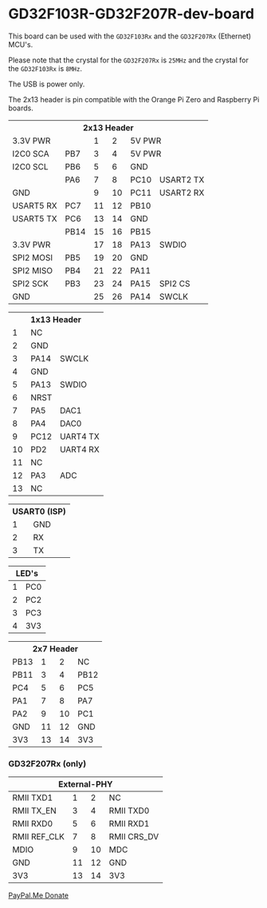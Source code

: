 # GD32F103R-GD32F207R-dev-board

This board can be used with the `GD32F103Rx` and the `GD32F207Rx` (Ethernet) MCU's. 

Please note that the crystal for the `GD32F207Rx` is `25MHz` and the crystal for the `GD32F103Rx` is `8MHz`.

The USB is power only.

The 2x13 header is pin compatible with the Orange Pi Zero and Raspberry Pi boards. 

<table>
	<tr><th colspan="6">2x13 Header</th></tr>
	<tr>
	<td colspan="2">3.3V PWR</td>
	<td>1</td>
	<td>2</td>
	<td colspan="2">5V PWR</td>
	</tr>
	<tr>
	<td>I2C0 SCA</td>
	<td>PB7</td>
	<td>3</td>
	<td>4</td>
	<td colspan="2">5V PWR</td>
	</tr>
	<tr>
	<td>I2C0 SCL</td>
	<td>PB6</td>
	<td>5</td>
	<td>6</td>
	<td colspan="2">GND</td>
	</tr>
	<tr>
	<td></td>
	<td>PA6</td>
	<td>7</td>
	<td>8</td>
	<td>PC10</td>
	<td>USART2 TX</td>
	</tr>
	<tr>
	<td colspan="2">GND</td>
	<td>9</td>
	<td>10</td>
	<td>PC11</td>
	<td>USART2 RX</td>
	</tr>
	<tr>
	<td>USART5 RX</td>
	<td>PC7</td>
	<td>11</td>
	<td>12</td>
	<td>PB10</td>
	<td></td>
	</tr>
	<tr>
	<td>USART5 TX</td>
	<td>PC6</td>
	<td>13</td>
	<td>14</td>
	<td colspan="2">GND</td>
	</tr>
	<tr>
	<td></td>
	<td>PB14</td>
	<td>15</td>
	<td>16</td>
	<td>PB15</td>
	<td></td>
	</tr>
	<tr>
	<td colspan="2">3.3V PWR</td>
	<td>17</td>
	<td>18</td>
	<td>PA13</td>
	<td>SWDIO</td>
	</tr>
	<tr>
	<td>SPI2 MOSI</td>
	<td>PB5</td>
	<td>19</td>
	<td>20</td>
	<td colspan="2">GND</td>
	</tr>
	<tr>
	<td>SPI2 MISO</td>
	<td>PB4</td>
	<td>21</td>
	<td>22</td>
	<td>PA11</td>
	<td></td>
	</tr>
	<tr>
	<td>SPI2 SCK</td>
	<td>PB3</td>
	<td>23</td>
	<td>24</td>
	<td>PA15</td>
	<td>SPI2 CS</td>
	</tr>
	<tr>
	<td colspan="2">GND</td>
	<td>25</td>
	<td>26</td>
	<td>PA14</td>
	<td>SWCLK</td>
	</tr>
</table>

<table>
	<tr><th colspan="3">1x13 Header</th></tr>
	<tr>
	<td>1</td>
	<td colspan="2">NC</td>
	</tr>
	<tr>
	<td>2</td>
	<td colspan="2">GND</td>
	</tr>
	<tr>
	<td>3</td>
	<td>PA14</td>
	<td>SWCLK</td>
	</tr>
	<tr>
	<td>4</td>
	<td colspan="2">GND</td>
	</tr>
	<tr>
	<td>5</td>
	<td>PA13</td>
	<td>SWDIO</td>
	</tr>
	<tr>
	<td>6</td>
	<td colspan="2">NRST</td>
	</tr>
	<tr>
	<td>7</td>
	<td>PA5</td>
	<td>DAC1</td>
	</tr>
	<tr>
	<td>8</td>
	<td>PA4</td>
	<td>DAC0</td>
	</tr>
	<tr>
	<td>9</td>
	<td>PC12</td>
	<td>UART4 TX</td>
	</tr>
	<tr>
	<td>10</td>
	<td>PD2</td>
	<td>UART4 RX</td>
	</tr>
	<tr>
	<td>11</td>
	<td colspan="2">NC</td>
	</tr>
	<tr>
	<td>12</td>
	<td>PA3</td>
	<td>ADC</td>
	</tr>
	<tr>
	<td>13</td>
	<td colspan="2">NC</td>
	</tr>
</table>

<table>
	<tr><th colspan="2">USART0 (ISP)</th></tr>
	<tr>
	<td>1</td>
	<td>GND</td>
	</tr>
	<tr>
	<td>2</td>
	<td>RX</td>
	</tr>
	<tr>
	<td>3</td>
	<td>TX</td>
	</tr>	
</table>

<table>
<head>
	<tr>
		<th colspan="2">LED's</th>
	</tr>
</head>
<tbody>
	<tr>
		<td>1</td>
		<td>PC0</td>
	</tr>
	<tr>
		<td>2</td>
		<td>PC2</td>
	</tr>
	<tr>
		<td>3</td>
		<td>PC3</td>
	</tr>
	<tr>
		<td>4</td>
		<td>3V3</td>
	</tr>	
</tbody>
</table>

<table>
	<tr><th colspan="4">2x7 Header</th></tr>
	<tr>
	<td>PB13</td>
	<td>1</td>
	<td>2</td>
	<td>NC</td>
	</tr>
	<tr>
	<td>PB11</td>
	<td>3</td>
	<td>4</td>
	<td>PB12</td>
	</tr>
	<tr>
	<td>PC4</td>
	<td>5</td>
	<td>6</td>
	<td>PC5</td>
	</tr>
	<tr>
	<td>PA1</td>
	<td>7</td>
	<td>8</td>
	<td>PA7</td>
	</tr>
	<tr>
	<td>PA2</td>
	<td>9</td>
	<td>10</td>
	<td>PC1</td>
	</tr>
	<tr>
	<td>GND</td>
	<td>11</td>
	<td>12</td>
	<td>GND</td>
	</tr>
	<tr>
	<td>3V3</td>
	<td>13</td>
	<td>14</td>
	<td>3V3</td>
	</tr>	
</table>

### GD32F207Rx (only)

<table>
<head>
	<tr>
		<th colspan="4">External-PHY</th>
	</tr>
</head>
<tbody>
	<tr>
		<td>RMII TXD1</td>
		<td>1</td>
		<td>2</td>
		<td>NC</td>
	</tr>
	<tr>
		<td>RMII TX_EN</td>
		<td>3</td>
		<td>4</td>
		<td>RMII TXD0</td>
	</tr>
	<tr>
		<td>RMII RXD0</td>
		<td>5</td>
		<td>6</td>
		<td>RMII RXD1</td>
	</tr>
	<tr>
		<td>RMII REF_CLK</td>
		<td>7</td>
		<td>8</td>
		<td>RMII CRS_DV</td>
	</tr>
	<tr>
		<td>MDIO</td>
		<td>9</td>
		<td>10</td>
		<td>MDC</td>
	</tr>
	<tr>
		<td>GND</td>
		<td>11</td>
		<td>12</td>
		<td>GND</td>
	</tr>
	<tr>
		<td>3V3</td>
		<td>13</td>
		<td>14</td>
		<td>3V3</td>
	</tr>		
</tbody>
</table>


[PayPal.Me Donate](https://paypal.me/AvanVught?locale.x=nl_NL)